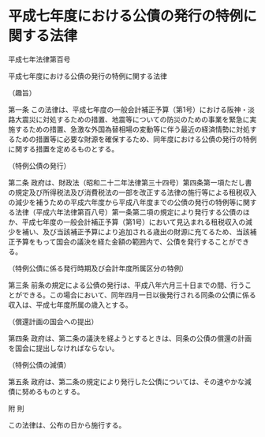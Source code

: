 # 平成七年度における公債の発行の特例に関する法律

平成七年法律第百号

平成七年度における公債の発行の特例に関する法律

（趣旨）

第一条 この法律は、平成七年度の一般会計補正予算（第1号）における阪神・淡路大震災に対処するための措置、地震等についての防災のための事業を緊急に実施するための措置、急激な外国為替相場の変動等に伴う最近の経済情勢に対処するための措置等に必要な財源を確保するため、同年度における公債の発行の特例に関する措置を定めるものとする。

（特例公債の発行）

第二条 政府は、財政法（昭和二十二年法律第三十四号）第四条第一項ただし書の規定及び所得税法及び消費税法の一部を改正する法律の施行等による租税収入の減少を補うための平成六年度から平成八年度までの公債の発行の特例等に関する法律（平成六年法律第百八号）第一条第二項の規定により発行する公債のほか、平成七年度の一般会計補正予算（第1号）において見込まれる租税収入の減少を補い、及び当該補正予算により追加される歳出の財源に充てるため、当該補正予算をもって国会の議決を経た金額の範囲内で、公債を発行することができる。

（特例公債に係る発行時期及び会計年度所属区分の特例）

第三条 前条の規定による公債の発行は、平成八年六月三十日までの間、行うことができる。この場合において、同年四月一日以後発行される同条の公債に係る収入は、平成七年度所属の歳入とする。

（償還計画の国会への提出）

第四条 政府は、第二条の議決を経ようとするときは、同条の公債の償還の計画を国会に提出しなければならない。

（特例公債の減債）

第五条 政府は、第二条の規定により発行した公債については、その速やかな減債に努めるものとする。

附 則

この法律は、公布の日から施行する。
